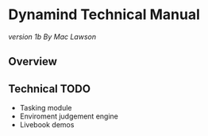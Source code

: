 # Dynamind Technical Manual
*version 1b*
*By Mac Lawson*

## Overview

## Technical TODO
- Tasking module
- Enviroment judgement engine 
- Livebook demos
